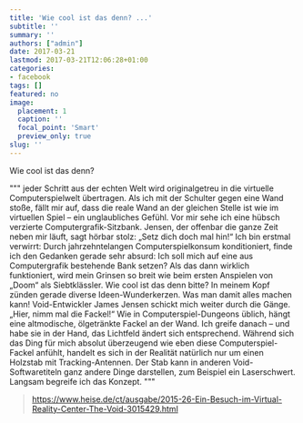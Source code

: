 ```yaml
---
title: 'Wie cool ist das denn? ...'
subtitle: ''
summary: ''
authors: ["admin"]
date: 2017-03-21
lastmod: 2017-03-21T12:06:28+01:00
categories:
- facebook
tags: []
featured: no
image:
  placement: 1
  caption: ''
  focal_point: 'Smart'
  preview_only: true
slug: ''
---
```

Wie cool ist das denn?

"""
jeder Schritt aus der echten Welt wird originalgetreu in die virtuelle Computerspielwelt übertragen. Als ich mit der Schulter gegen eine Wand stoße, fällt mir auf, dass die reale Wand an der gleichen Stelle ist wie im virtuellen Spiel – ein unglaubliches Gefühl.
Vor mir sehe ich eine hübsch verzierte Computergrafik-Sitzbank. Jensen, der offenbar die ganze Zeit neben mir läuft, sagt hörbar stolz: „Setz dich doch mal hin!“ Ich bin erstmal verwirrt: Durch jahrzehntelangen Computerspielkonsum konditioniert, finde ich den Gedanken gerade sehr absurd: Ich soll mich auf eine aus Computergrafik bestehende Bank setzen? Als das dann wirklich funktioniert, wird mein Grinsen so breit wie beim ersten Anspielen von „Doom“ als Siebtklässler. Wie cool ist das denn bitte? In meinem Kopf zünden gerade diverse Ideen-Wunderkerzen. Was man damit alles machen kann! Void-Entwickler James Jensen schickt mich weiter durch die Gänge. „Hier, nimm mal die Fackel!“ Wie in Computerspiel-Dungeons üblich, hängt eine altmodische, ölgetränkte Fackel an der Wand. Ich greife danach – und habe sie in der Hand, das Lichtfeld ändert sich entsprechend. Während sich das Ding für mich absolut überzeugend wie eben diese Computerspiel-Fackel anfühlt, handelt es sich in der Realität natürlich nur um einen Holzstab mit Tracking-Antennen. Der Stab kann in anderen Void-Softwaretiteln ganz andere Dinge darstellen, zum Beispiel ein Laserschwert. Langsam begreife ich das Konzept.
"""
> https://www.heise.de/ct/ausgabe/2015-26-Ein-Besuch-im-Virtual-Reality-Center-The-Void-3015429.html

